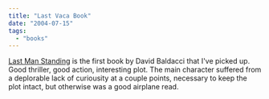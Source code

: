 ```yaml
---
title: "Last Vaca Book"
date: "2004-07-15"
tags: 
  - "books"
---
```


[Last Man Standing](http://www.amazon.com/exec/obidos/tg/detail/-/0446611778/qid=1089915987/sr=1-10/ref=sr_1_10/102-6360179-9464923?v=glance&s=books "Amazon.com: Books: Last Man Standing") is the first book by David Baldacci that I've picked up. Good thriller, good action, interesting plot. The main character suffered from a deplorable lack of curiousity at a couple points, necessary to keep the plot intact, but otherwise was a good airplane read.
